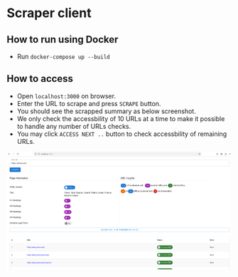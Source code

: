 # Scraper client

## How to run using Docker

* Run `docker-compose up --build`

## How to access

* Open `localhost:3000` on browser.
* Enter the URL to scrape and press `SCRAPE` button.
* You should see the scrapped summary as below screenshot.
* We only check the accessbility of 10 URLs at a time to make it possible to handle any number of URLs checks.
* You may click `ACCESS NEXT ..` button to check accessbility of remaining URLs.

![Screenshot](docs/image.png)